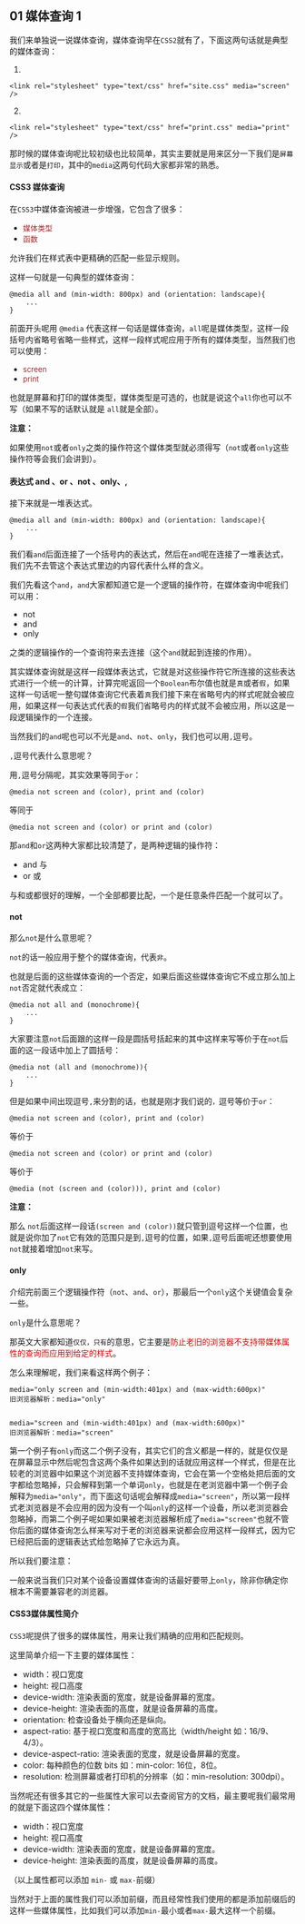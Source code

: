 ## 01 媒体查询 1

我们来单独说一说媒体查询，媒体查询早在`CSS2`就有了，下面这两句话就是典型的媒体查询：

1. 

```
<link rel="stylesheet" type="text/css" href="site.css" media="screen" />
```

2. 

```
<link rel="stylesheet" type="text/css" href="print.css" media="print" />
```

那时候的媒体查询呢比较初级也比较简单，其实主要就是用来区分一下我们是`屏幕显示`或者是`打印`，其中的`media`这两句代码大家都非常的熟悉。

#### CSS3 媒体查询

在`CSS3`中媒体查询被进一步增强，它包含了很多：

- <font color=#A52A2A size=2>媒体类型</font>
- <font color=#A52A2A size=2>函数</font>

允许我们在样式表中更精确的匹配一些显示规则。

这样一句就是一句典型的媒体查询：

```
@media all and (min-width: 800px) and (orientation: landscape){
    ...
}
```

前面开头呢用 `@media` 代表这样一句话是媒体查询，`all`呢是媒体类型，这样一段括号内省略号省略一些样式，这样一段样式呢应用于所有的媒体类型，当然我们也可以使用：

- <font color=#A52A2A size=2>screen</font>
- <font color=#A52A2A size=2>print</font>

也就是屏幕和打印的媒体类型，媒体类型是可选的，也就是说这个`all`你也可以不写（如果不写的话默认就是 `all`就是全部）。

**注意：**

如果使用`not`或者`only`之类的操作符这个媒体类型就必须得写（`not`或者`only`这些操作符等会我们会讲到）。


#### 表达式 and 、or 、not 、only、,

接下来就是一堆表达式。

```
@media all and (min-width: 800px) and (orientation: landscape){
    ...
}
```

我们看`and`后面连接了一个括号内的表达式，然后在`and`呢在连接了一堆表达式，我们先不去管这个表达式里边的内容代表什么样的含义。

我们先看这个`and`，`and`大家都知道它是一个逻辑的操作符，在媒体查询中呢我们可以用：

- not
- and 
- only

之类的逻辑操作的一个查询符来去连接（这个`and`就起到连接的作用）。

其实媒体查询就是这样一段媒体表达式，它就是对这些操作符它所连接的这些表达式进行一个统一的计算，计算完呢返回一个`Boolean`布尔值也就是`真`或者`假`，如果这样一句话呢一整句媒体查询它代表着`真`我们接下来在省略号内的样式呢就会被应用，如果这样一句表达式代表的`假`我们省略号内的样式就不会被应用，所以这是一段逻辑操作的一个连接。

当然我们的`and`呢也可以不光是`and`、`not`、`only`，我们也可以用`,`逗号。

`,`逗号代表什么意思呢？

用`,`逗号分隔呢，其实效果等同于`or`：

```
@media not screen and (color), print and (color)
```

等同于


```
@media not screen and (color) or print and (color)
```

那`and`和`or`这两种大家都比较清楚了，是两种逻辑的操作符：

- and 与
- or 或

与和或都很好的理解，一个全部都要比配，一个是任意条件匹配一个就可以了。

#### not

那么`not`是什么意思呢？

`not`的话一般应用于整个的媒体查询，代表`非`。

也就是后面的这些媒体查询的一个否定，如果后面这些媒体查询它不成立那么加上
`not`否定就代表成立：

```
@media not all and (monochrome){
    ...
}
```

大家要注意`not`后面跟的这样一段是圆括号括起来的其中这样来写等价于在`not`后面的这一段话中加上了圆括号：

```
@media not (all and (monochrome)){
    ...
}
```

但是如果中间出现逗号`,`来分割的话，也就是刚才我们说的`，`逗号等价于`or`：


```
@media not screen and (color), print and (color)
```

等价于

```
@media not screen and (color) or print and (color)
```

等价于

```
@media (not (screen and (color))), print and (color)
```

**注意：**

那么 `not`后面这样一段话`(screen and (color))`就只管到逗号这样一个位置，也就是说你加了`not`它有效的范围只是到`,`逗号的位置，如果`,`逗号后面呢还想要使用`not`就接着增加`not`来写。

#### only

介绍完前面三个逻辑操作符（`not`、`and`、`or`），那最后一个`only`这个关键值会复杂一些。

`only`是什么意思呢？

那英文大家都知道`仅仅，只有`的意思，它主要是<font color="#dd0000">防止老旧的浏览器不支持带媒体属性的查询而应用到给定的样式</font>。

怎么来理解呢，我们来看这样两个例子：

```
media="only screen and (min-width:401px) and (max-width:600px)"
旧浏览器解析：media="only"


media="screen and (min-width:401px) and (max-width:600px)"
旧浏览器解析：media="screen"
```

第一个例子有`only`而这二个例子没有，其实它们的含义都是一样的，就是仅仅是在屏幕显示中然后呢包含这两个条件如果达到的话就应用这样一个样式，但是在比较老的浏览器中如果这个浏览器不支持媒体查询，它会在第一个空格处把后面的文字都给忽略掉，只会解释到第一个单词`only`，也就是在老浏览器中第一个例子会解释为`media="only"`，而下面这句话呢会解释成`media="screen"`，所以第一段样式老浏览器是不会应用的因为没有一个叫`only`的这样一个设备，所以老浏览器会忽略掉，而第二个例子呢如果如果被老浏览器解析成了`media="screen"`也就不管你后面的媒体查询怎么样来写对于老的浏览器来说都会应用这样一段样式，因为它已经把后面的逻辑表达式给忽略掉了它永远为真。

所以我们要注意：

一般来说当我们只对某个设备设置媒体查询的话最好要带上`only`，除非你确定你根本不需要兼容老的浏览器。

#### CSS3媒体属性简介

`CSS3`呢提供了很多的媒体属性，用来让我们精确的应用和匹配规则。

这里简单介绍一下主要的媒体属性：

- width：视口宽度
- height: 视口高度
- device-width: 渲染表面的宽度，就是设备屏幕的宽度。
- device-height: 渲染表面的高度，就是设备屏幕的高度。
- orientation: 检查设备处于横向还是纵向。
- aspect-ratio: 基于视口宽度和高度的宽高比（width/height 如：16/9、4/3）。
- device-aspect-ratio: 渲染表面的宽度，就是设备屏幕的宽度。
- color: 每种颜色的位数 bits 如：min-color: 16位，8位。
- resolution: 检测屏幕或者打印机的分辨率（如：min-resolution: 300dpi）。


当然呢还有很多其它的一些属性大家可以去查阅官方的文档，最主要呢我们最常用的就是下面这四个媒体属性：


- width：视口宽度
- height: 视口高度
- device-width: 渲染表面的宽度，就是设备屏幕的宽度。
- device-height: 渲染表面的高度，就是设备屏幕的高度。

（以上属性都可以添加 `min-` 或 `max-`前缀）

当然对于上面的属性我们可以添加前缀，而且经常性我们使用的都是添加前缀后的
这样一些媒体属性，比如我们可以添加`min-`最小或者`max-`最大这样一个前缀。
